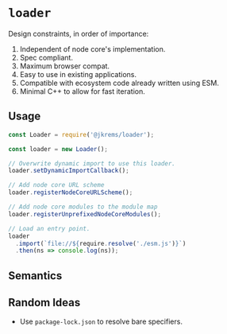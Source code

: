 # `loader`

Design constraints, in order of importance:

1. Independent of node core's implementation.
1. Spec compliant.
1. Maximum browser compat.
1. Easy to use in existing applications.
1. Compatible with ecosystem code already written using ESM.
1. Minimal C++ to allow for fast iteration.

## Usage

```js
const Loader = require('@jkrems/loader');

const loader = new Loader();

// Overwrite dynamic import to use this loader.
loader.setDynamicImportCallback();

// Add node core URL scheme
loader.registerNodeCoreURLScheme();

// Add node core modules to the module map
loader.registerUnprefixedNodeCoreModules();

// Load an entry point.
loader
  .import(`file://${require.resolve('./esm.js')}`)
  .then(ns => console.log(ns));
```

## Semantics

## Random Ideas

* Use `package-lock.json` to resolve bare specifiers.
